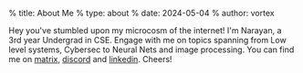 % title: About Me
% type: about
% date: 2024-05-04
% author: vortex

Hey you've stumbled upon my microcosm of the internet! I'm Narayan, a 3rd year Undergrad in CSE. Engage with me on topics spanning from Low level systems, Cybersec to Neural Nets and image processing. You can find me on [matrix](), [discord]() and [linkedin](). Cheers!
